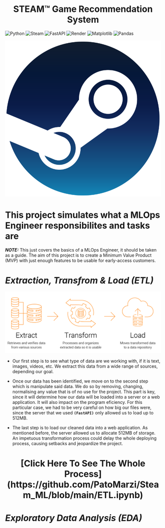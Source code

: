 <h1 style = 'text-align: center'> STEAM™ Game Recommendation System </h1>

![Python](https://img.shields.io/badge/python-3670A0?style=for-the-badge&logo=python&logoColor=ffdd54)
![Steam](https://img.shields.io/badge/steam-%23000000.svg?style=for-the-badge&logo=steam&logoColor=white)
![FastAPI](https://img.shields.io/badge/FastAPI-005571?style=for-the-badge&logo=fastapi)
![Render](https://img.shields.io/badge/Render-%46E3B7.svg?style=for-the-badge&logo=render&logoColor=white)
![Matplotlib](https://img.shields.io/badge/Matplotlib-%23ffffff.svg?style=for-the-badge&logo=Matplotlib&logoColor=black)
![Pandas](https://img.shields.io/badge/pandas-%23150458.svg?style=for-the-badge&logo=pandas&logoColor=white)

![Steam™ Logo](https://github.com/PatoMarzi/Steam_ML/blob/main/assets/images/steam.png)

# This project simulates what a MLOps Engineer responsibilites and tasks are

**_NOTE:_** This just covers the basics of a MLOps Engineer, it should be taken as a guide. The aim of this project is to create a Minimum Value Product (MVP) with just enough features to be usable for early-access customers.

# _Extraction, Transfrom & Load (ETL)_

![ETL Process](./assets/images/ETL.png)

- Our first step is to see what type of data are we working with, if it is text, images, videos, etc. We extract this data from a wide range of sources, depending our goal.

- Once our data has been identified, we move on to the second step which is manipulate said data. We do so by removing, changing, normalising any value that is of no use for the project. This part is key, since it will determine how our data will be loaded into a server or a web application. It will also impact on the program eficiency. For this particular case, we had to be very careful on how big our files were, since the server that we used **`(FastAPI)`** only allowed us to load up to 512MB.

- The last step is to load our cleaned data into a web application. As mentioned before, the server allowed us to allocate 512MB of storage. An impetuous transformation process could delay the whole deploying process, causing setbacks and jeopardize the project.

<h1 align = center > [Click Here To See The Whole Process](https://github.com/PatoMarzi/Steam_ML/blob/main/ETL.ipynb) </h1>

# _Exploratory Data Analysis (EDA)_
